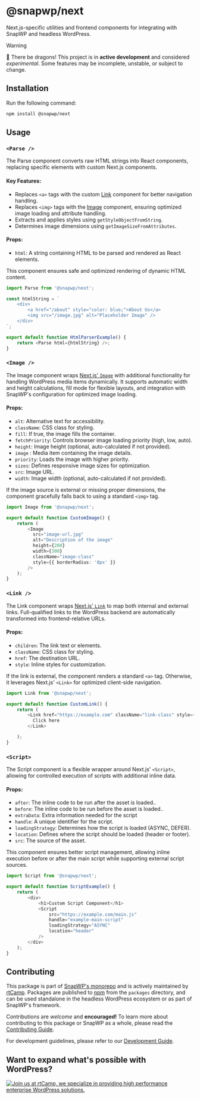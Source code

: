 # @snapwp/next

Next.js-specific utilities and frontend components for integrating with SnapWP and headless WordPress.

> [!WARNING]
> 🐉 There be dragons!
> This project is in **active development** and considered _experimental_. Some features may be incomplete, unstable, or subject to change.

## Installation

Run the following command:

```bash
npm install @snapwp/next
```

## Usage

### `<Parse />`

The Parse component converts raw HTML strings into React components, replacing specific elements with custom Next.js components.

#### Key Features:

-   Replaces `<a>` tags with the custom [Link](#link-component) component for better navigation handling.
-   Replaces `<img>` tags with the [Image](#image-component) component, ensuring optimized image loading and attribute handling.
-   Extracts and applies styles using `getStyleObjectFromString`.
-   Determines image dimensions using `getImageSizeFromAttributes`.

#### Props:

-   `html`: A string containing HTML to be parsed and rendered as React elements.

This component ensures safe and optimized rendering of dynamic HTML content.

```typescript
import Parse from '@snapwp/next';

const htmlString = `
    <div>
        <a href="/about" style="color: blue;">About Us</a>
        <img src="/image.jpg" alt="Placeholder Image" />
    </div>
`;

export default function HtmlParserExample() {
    return <Parse html={htmlString} />;
}
```

### `<Image />`

The Image component wraps [Next.js' `Image`](https://nextjs.org/docs/api-reference/next/image) with additional functionality for handling WordPress media items dynamically. It supports automatic width and height calculations, fill mode for flexible layouts, and integration with SnapWP's configuration for optimized image loading.

#### Props:

-   `alt`: Alternative text for accessibility.
-   `className`: CSS class for styling.
-   `fill`: If true, the image fills the container.
-   `fetchPriority`: Controls browser image loading priority (high, low, auto).
-   `height`: Image height (optional, auto-calculated if not provided).
-   `image` : Media item containing the image details.
-   `priority`: Loads the image with higher priority.
-   `sizes`: Defines responsive image sizes for optimization.
-   `src`: Image URL.
-   `width`: Image width (optional, auto-calculated if not provided).

If the image source is external or missing proper dimensions, the component gracefully falls back to using a standard `<img>` tag.

```typescript
import Image from '@snapwp/next';

export default function CustomImage() {
    return (
        <Image
          src="image-url.jpg"
          alt="Description of the image"
          height={200}
          width={300}
          className="image-class"
          style={{ borderRadius: '8px' }}
        />
    );
}
```

### `<Link />`

The Link component wraps [Next.js' `Link`](https://nextjs.org/docs/api-reference/next/link) to map both internal and external links. Full-qualified links to the WordPress backend are automatically transformed into frontend-relative URLs.

#### Props:

-   `children`: The link text or elements.
-   `className`: CSS class for styling.
-   `href`: The destination URL.
-   `style`: Inline styles for customization.

If the link is external, the component renders a standard `<a>` tag. Otherwise, it leverages Next.js' `<Link>` for optimized client-side navigation.

```typescript
import Link from '@snapwp/next';

export default function CustomLink() {
    return (
        <Link href="https://example.com" className="link-class" style={{ color: 'blue' }}>
          Click here
        </Link>

    );
}
```

### `<Script>`

The Script component is a flexible wrapper around Next.js' `<Script>`, allowing for controlled execution of scripts with additional inline data.

#### Props:

-   `after`: The inline code to be run after the asset is loaded..
-   `before`: The inline code to be run before the asset is loaded..
-   `extraData`: Extra information needed for the script
-   `handle`: A unique identifier for the script.
-   `loadingStrategy`: Determines how the script is loaded (ASYNC, DEFER).
-   `location`: Defines where the script should be loaded (header or footer).
-   `src`: The source of the asset.

This component ensures better script management, allowing inline execution before or after the main script while supporting external script sources.

```typescript
import Script from '@snapwp/next';

export default function ScriptExample() {
    return (
        <div>
            <h1>Custom Script Component</h1>
            <Script
                src="https://example.com/main.js"
                handle="example-main-script"
                loadingStrategy="ASYNC"
                location="header"
            />
        </div>
    );
}
```

## Contributing

This package is part of [SnapWP's monorepo](https://github.com/rtCamp/snapwp) and is actively maintained by [rtCamp](https://rtcamp.com/). Packages are published to [npm](https://www.npmjs.com/) from the `packages` directory, and can be used standalone in the headless WordPress ecosystem or as part of SnapWP's framework.

Contributions are _welcome_ and **encouraged!** To learn more about contributing to this package or SnapWP as a whole, please read the [Contributing Guide](../../../.github/CONTRIBUTING.md).

For development guidelines, please refer to our [Development Guide](../../DEVELOPMENT.md).

## Want to expand what's possible with WordPress?

<a href="https://rtcamp.com/"><img src="https://rtcamp.com/wp-content/uploads/sites/2/2019/04/github-banner@2x.png" alt="Join us at rtCamp, we specialize in providing high performance enterprise WordPress solutions."></a>
